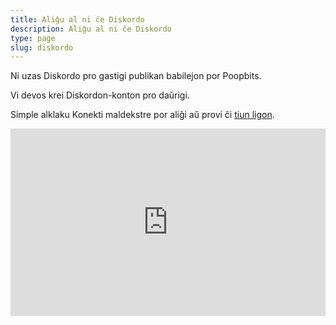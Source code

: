 ```yaml
---
title: Aliĝu al ni ĉe Diskordo
description: Aliĝu al ni ĉe Diskordo
type: page
slug: diskordo
---
```


Ni uzas Diskordo pro gastigi publikan babilejon por Poopbits.

Vi devos krei Diskordon-konton pro daŭrigi.

Simple alklaku Konekti maldekstre por aliĝi aŭ provi ĉi [tiun ligon](https://discord.gg/t7vd2NT).

<iframe src="https://discordapp.com/widget?id=608242475043389480&theme=dark" width="100%" height="300" allowtransparency="true" frameborder="0" sandbox="allow-popups allow-popups-to-escape-sandbox allow-same-origin allow-scripts"></iframe>
